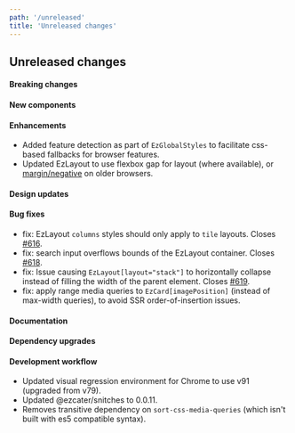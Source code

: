 ```yaml
---
path: '/unreleased'
title: 'Unreleased changes'
---
```


## Unreleased changes

#### Breaking changes

#### New components

#### Enhancements

- Added feature detection as part of `EzGlobalStyles` to facilitate css-based fallbacks for browser features.
- Updated EzLayout to use flexbox gap for layout (where available), or [margin/negative](https://twitter.com/devongovett/status/1244679626162450432?lang=en) on older browsers.

#### Design updates

#### Bug fixes

- fix: EzLayout `columns` styles should only apply to `tile` layouts. Closes [#616](https://github.com/ezcater/recipe/issues/616).
- fix: search input overflows bounds of the EzLayout container. Closes [#618](https://github.com/ezcater/recipe/issues/618).
- fix: Issue causing `EzLayout[layout="stack"]` to horizontally collapse instead of filling the width of the parent element. Closes [#619](https://github.com/ezcater/recipe/issues/619).
- fix: apply range media queries to `EzCard[imagePosition]` (instead of max-width queries), to avoid SSR order-of-insertion issues.

#### Documentation

#### Dependency upgrades

#### Development workflow

- Updated visual regression environment for Chrome to use v91 (upgraded from v79).
- Updated @ezcater/snitches to 0.0.11.
- Removes transitive dependency on `sort-css-media-queries` (which isn't built with es5 compatible syntax).
